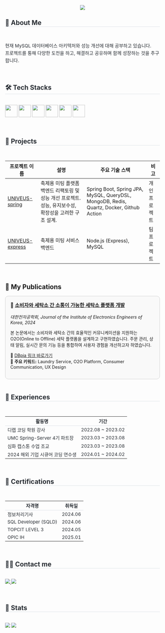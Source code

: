 <div align= "center">
    <img src="https://capsule-render.vercel.app/api?type=waving&color=2b4d9c&height=120&text=&animation=&fontColor=000000&fontSize=60" />
</div>

<div style="text-align: left;"> 
    <h2 style="border-bottom: 1px solid #d8dee4; color: #282d33;"> 📝 About Me </h2> 
    <br>
    <p style="font-size: 15px; color: #282d33; line-height: 1.6;">
        현재 MySQL 데이터베이스 아키텍처와 성능 개선에 대해 공부하고 있습니다. <br>
        프로젝트를 통해 다양한 도전을 하고, 해결하고 공유하며 함께 성장하는 것을 추구합니다.
    </p>
</div>

<br>

<div style="text-align: left;">
    <h2 style="border-bottom: 1px solid #d8dee4; color: #282d33;"> 🛠️ Tech Stacks </h2> 
    <br> 
    <div style="text-align: left;">
        <img src="https://raw.githubusercontent.com/marwin1991/profile-technology-icons/refs/heads/main/icons/spring_boot.png" width="40">
        <img src="https://raw.githubusercontent.com/marwin1991/profile-technology-icons/refs/heads/main/icons/spring.png" width="40">
        <img src="https://raw.githubusercontent.com/marwin1991/profile-technology-icons/refs/heads/main/icons/mysql.png" width="40">
        <img src="https://raw.githubusercontent.com/marwin1991/profile-technology-icons/refs/heads/main/icons/javascript.png" width="40">
        <img src="https://raw.githubusercontent.com/marwin1991/profile-technology-icons/refs/heads/main/icons/node_js.png" width="40">
        <img src="https://raw.githubusercontent.com/marwin1991/profile-technology-icons/refs/heads/main/icons/express.png" width="40">
        <br/>
    </div>
</div>


<br>
<br>

<h2 style="border-bottom: 1px solid #d8dee4; color: #282d33;">📌 Projects</h2>
<br>

| 프로젝트 이름 | 설명 | 주요 기술 스택 | 비고 |
|---------------|------|----------------|------|
| [UNIVEUS-spring](https://github.com/isyoudwn/univeus) | 축제용 미팅 플랫폼 백엔드 리팩토링 및 성능 개선 프로젝트. 성능, 유지보수성, 확장성을 고려한 구조 설계. | Spring Boot, Spring JPA, MySQL, QueryDSL, MongoDB, Redis, Quartz, Docker, Github Action| 개인 프로젝트 |
| [UNIVEUS-express](https://github.com/UMC-UNIVEUS/UNIVEUS-backend-before-festival) | 축제용 미팅 서비스 백엔드 | Node.js (Express), MySQL | 팀 프로젝트 |

<br>
<h2>📄 My Publications</h2>

<div style="border: 1px solid #ccc; border-radius: 10px; padding: 16px; background-color: #f9f9f9;">
  <h3 style="margin-top: 0;">🧺 <a href="https://www.dbpia.co.kr/journal/articleDetail?nodeId=NODE11485665" target="_blank">소비자와 세탁소 간 소통이 가능한 세탁소 플랫폼 개발</a></h3>
  <p><em>대한전자공학회, Journal of the Institute of Electronics Engineers of Korea, 2024</em></p>
  <p>본 논문에서는 소비자와 세탁소 간의 효율적인 커뮤니케이션을 지원하는 O2O(Online to Offline) 세탁 플랫폼을 설계하고 구현하였습니다. 
  주문 관리, 상태 알림, 실시간 문의 기능 등을 통합하여 사용자 경험을 개선하고자 하였습니다.</p>
  <p>
    🔗 <a href="https://www.dbpia.co.kr/journal/articleDetail?nodeId=NODE11485665" target="_blank">DBpia 링크 바로가기</a><br>
    📌 <strong>주요 키워드:</strong> Laundry Service, O2O Platform, Consumer Communication, UX Design
  </p>
</div>

<br>


<!-- 경험 -->
<div style="text-align: left;">
    <h2 style="border-bottom: 1px solid #d8dee4; color: #282d33;">📌 Experiences</h2>
    <br>
    <table style="width:100%; border-collapse: collapse; font-size: 15px; color: #282d33;">
        <thead>
            <tr style="border-bottom: 1px solid #d8dee4;">
                <th>활동명</th>
                <th>기간</th>
            </tr>
        </thead>
        <tbody>
            <tr>
                <td>디랩 코딩 학원 강사</td>
                <td>2022.08 ~ 2023.02</td>
            </tr>
            <tr>
                <td>UMC Spring-Server 4기 파트장</td>
                <td>2023.03 ~ 2023.08</td>
            </tr>
            <tr>
                <td>심화 캡스톤 수업 조교</td>
                <td>2023.03 ~ 2023.08</td>
            </tr>
            <tr>
                <td>2024 해외 기업 시큐어 코딩 연수생</td>
                <td>2024.01 ~ 2024.02</td>
            </tr>
        </tbody>
    </table>
</div>

<br>

<!-- 자격증 -->
<div style="text-align: left;">
    <h2 style="border-bottom: 1px solid #d8dee4; color: #282d33;">📌 Certifications</h2>
    <br>
    <table style="width:100%; border-collapse: collapse; font-size: 15px; color: #282d33;">
        <thead>
            <tr style="border-bottom: 1px solid #d8dee4;">
                <th>자격명</th>
                <th>취득일</th>
            </tr>
        </thead>
        <tbody>
            <tr>
                <td>정보처리기사</td>
                <td>2024.06</td>
            </tr>
            <tr>
                <td>SQL Developer (SQLD)</td>
                <td>2024.06</td>
            </tr>
            <tr>
                <td>TOPCIT LEVEL 3</td>
                <td>2024.05</td>
            </tr>
            <tr>
                <td>OPIC IH</td>
                <td>2025.01</td>
            </tr>
        </tbody>
    </table>
</div>

<br>

<div style="text-align: left;">
    <h2 style="border-bottom: 1px solid #d8dee4; color: #282d33;"> 🧑‍💻 Contact me </h2> 
    <br> 
    <div style="text-align: left;"> 
        <a href="https://velog.io/@yuze_dbwm">
            <img src="https://img.shields.io/badge/Velog-20C997?style=for-the-badge&logo=Velog&logoColor=white">
        </a>
        <a href="mailto:dlacodus0407@gmail.com">
            <img src="https://img.shields.io/badge/Gmail-EA4335?style=for-the-badge&logo=Gmail&logoColor=white">
        </a>
    </div>  
    <br> 
</div>

<br>

<div style="text-align: left;"> 
    <h2 style="border-bottom: 1px solid #d8dee4; color: #282d33;"> 🏅 Stats </h2> 
    <br>
    <div style="text-align: left;">
        <img src="https://github-readme-stats.vercel.app/api?username=isyoudwn&bg_color=60,f5f5f5,1a1957&title_color=000000&text_color=000000"/>
        <img src="https://github-readme-stats.vercel.app/api/top-langs/?username=isyoudwn&layout=compact&bg_color=60,f5f5f5,1a1957&title_color=000000&text_color=000000"/>
    </div> 
</div>
